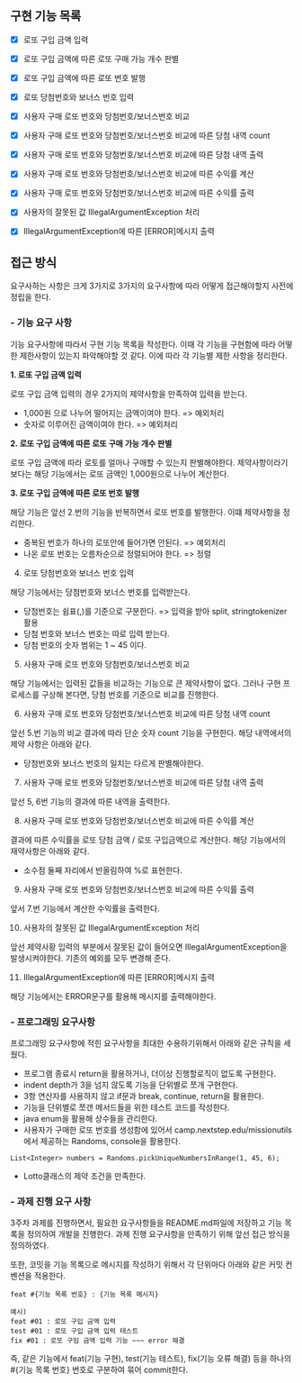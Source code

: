 
## 구현 기능 목록
 - [x] 로또 구입 금액 입력
 - [x] 로또 구입 금액에 따른 로또 구매 가능 개수 판별
 - [x] 로또 구입 금액에 따른 로또 번호 발행
 - [x] 로또 당첨번호와 보너스 번호 입력
 - [x] 사용자 구매 로또 번호와 당첨번호/보너스번호 비교
 - [x] 사용자 구매 로또 번호와 당첨번호/보너스번호 비교에 따른 당첨 내역 count
 - [x] 사용자 구매 로또 번호와 당첨번호/보너스번호 비교에 따른 당첨 내역 출력
 - [x] 사용자 구매 로또 번호와 당첨번호/보너스번호 비교에 따른 수익률 계산
 - [x] 사용자 구매 로또 번호와 당첨번호/보너스번호 비교에 따른 수익률 출력
 - [x] 사용자의 잘못된 값 IllegalArgumentException 처리
 - [x] IllegalArgumentException에 따른 [ERROR]메시지 출력


## 접근 방식

요구사하는 사항은 크게 3가지로 3가지의 요구사항에 따라 어떻게 접근해야할지 사전에 정립을 한다.

### - 기능 요구 사항

기능 요구사항에 따라서 구현 기능 목록을 작성한다. 이때 각 기능을 구현함에 따라 어떻한
제한사항이 있는지 파악해야할 것 같다. 이에 따라 각 기능별 제한 사항을 정리한다.

**1. 로또 구입 금액 입력**

로또 구입 금액 입력의 경우 2가지의 제약사항을 만족하여 입력을 받는다.
 - 1,000원 으로 나누어 떨어지는 금액이여야 한다. => 예외처리
 - 숫자로 이루어진 금액이여야 한다. => 예외처리

**2. 로또 구입 금액에 따른 로또 구매 가능 개수 판별**

로또 구입 금액에 따라 로토를 얼마나 구매할 수 있는지 판별해야한다.
제약사항이라기 보다는 해당 기능에서는 로또 금액인 1,000원으로 나누어 계산한다.

**3. 로또 구입 금액에 따른 로또 번호 발행**

해당 기능은 앞선 2.번의 기능을 반복하면서 로또 번호를 발행한다. 이떄 제약사항을 정리한다.
 - 중복된 번호가 하나의 로또안에 들어가면 안된다. => 예외처리
 - 나온 로또 번호는 오름차순으로 정렬되어야 한다. => 정렬

4. 로또 당첨번호와 보너스 번호 입력

해당 기능에서는 당첨번호와 보너스 번호를 입력받는다.
 - 당첨번호는 쉼표(,)를 기준으로 구분한다. => 입력을 받아 split, stringtokenizer 활용
 - 당첨 번호와 보너스 번호는 따로 입력 받는다.
 - 당첨 번호의 숫자 범위는 1 ~ 45 이다.

5. 사용자 구매 로또 번호와 당첨번호/보너스번호 비교

해당 기능에서는 입력된 값들을 비교하는 기능으로 큰 제약사항이 없다.
그러나 구현 프로세스를 구상해 본다면, 당첨 번호를 기준으로 비교를 진행한다.

6. 사용자 구매 로또 번호와 당첨번호/보너스번호 비교에 따른 당첨 내역 count

앞선 5.번 기능의 비교 결과에 따라 단순 숫자 count 기능을 구현한다. 해당 내역에서의
제약 사항은 아래와 같다.

 - 당첨번호와 보너스 번호의 일치는 다르게 판별해야한다.

7. 사용자 구매 로또 번호와 당첨번호/보너스번호 비교에 따른 당첨 내역 출력

앞선 5, 6번 기능의 결과에 따른 내역을 출력한다.

8. 사용자 구매 로또 번호와 당첨번호/보너스번호 비교에 따른 수익률 계산

결과에 따른 수익률을 로또 당첨 금액 / 로또 구입금액으로 계산한다. 해당
기능에서의 재약사항은 아래와 같다.

 - 소수점 둘째 자리에서 반올림하여 %로 표현한다.

9. 사용자 구매 로또 번호와 당첨번호/보너스번호 비교에 따른 수익률 출력

앞서 7.번 기능에서 계산한 수익률을 출력한다.

10. 사용자의 잘못된 값 IllegalArgumentException 처리

앞선 제약사황 입력의 부분에서 잘못된 값이 들어오면 IllegalArgumentException을
발생시켜야한다. 기존의 예외를 모두 변경해 준다.

11. IllegalArgumentException에 따른 [ERROR]메시지 출력

해당 기능에서는 ERROR문구를 활용해 메시지를 출력해야한다.

### - 프로그래밍 요구사항

프로그래밍 요구사항에 적힌 요구사항을 최대한 수용하기위해서 아래와 같은 규칙을 세웠다.

 - 프로그램 종료시 return을 활용하거나, 더이상 진행할로직이 없도록 구현한다.
 - indent depth가 3을 넘지 않도록 기능을 단위별로 쪼개 구현한다.
 - 3항 연산자를 사용하지 않고 if문과 break, continue, return을 활용한다.
 - 기능을 단위별로 쪼갠 메서드들을 위한 테스트 코드를 작성한다.
 - java enum을 활용해 상수들을 관리한다.
 - 사용자가 구매한 로또 번호를 생성함에 있어서 camp.nextstep.edu/missionutils에서 제공하는 Randoms, console을 활용한다.
```aidl
List<Integer> numbers = Randoms.pickUniqueNumbersInRange(1, 45, 6);
```
 - Lotto클래스의 제약 조건을 만족한다.


### - 과제 진행 요구 사항

3주차 과제를 진행하면서, 필요한 요구사항들을 README.md파일에 저장하고 기능 목록을 정의하여
개발을 진행한다. 과제 진행 요구사항을 만족하기 위해 앞선 접근 방식을 정의하였다.

또한, 코밋을 기능 목록으로 메시지를 작성하기 위해서 각 단위마다 아래와 같은 커밋 컨벤션을 적용한다.

```aidl
feat #{기능 목록 번호} : {기능 목록 메시지}

예시)
feat #01 : 로또 구입 금액 입력
test #01 : 로또 구입 금액 입력 테스트
fix #01 : 로또 구임 금액 입력 기능 ~~~ error 해결
```

즉, 같은 기능에서 feat(기능 구현), test(기능 테스트), fix(기능 오류 해결) 등을
하나의 #{기능 목록 번호} 번호로 구분하여 묶어 commit한다.